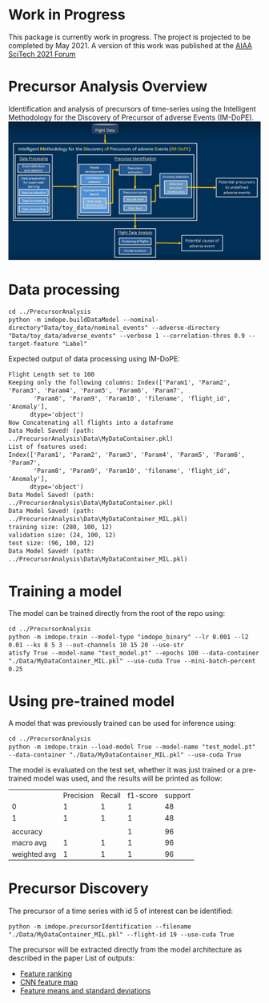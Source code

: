 # Work in Progress
This package is currently work in progress. The project is projected to be completed by May 2021. A version of this work was published at the [AIAA SciTech 2021 Forum](https://arc.aiaa.org/doi/abs/10.2514/6.2021-0776)

# Precursor Analysis Overview
Identification and analysis of precursors of time-series using the Intelligent Methodology for the Discovery of Precursor of adverse Events (IM-DoPE). 
![IM-DoPE](img/IMDOPE.jpg)


# Data processing
```
cd ../PrecursorAnalysis
python -m imdope.buildDataModel --nominal-directory"Data/toy_data/nominal_events" --adverse-directory "Data/toy_data/adverse_events" --verbose 1 --correlation-thres 0.9 --target-feature "Label"
```
Expected output of data processing using IM-DoPE:
```
Flight Length set to 100
Keeping only the following columns: Index(['Param1', 'Param2', 'Param3', 'Param4', 'Param5', 'Param6', 'Param7',
       'Param8', 'Param9', 'Param10', 'filename', 'flight_id', 'Anomaly'],
      dtype='object')
Now Concatenating all flights into a dataframe
Data Model Saved! (path: ../PrecursorAnalysis\Data\MyDataContainer.pkl)
List of features used:
Index(['Param1', 'Param2', 'Param3', 'Param4', 'Param5', 'Param6', 'Param7',
       'Param8', 'Param9', 'Param10', 'filename', 'flight_id', 'Anomaly'],
      dtype='object')
Data Model Saved! (path: ../PrecursorAnalysis\Data\MyDataContainer.pkl)
Data Model Saved! (path: ../PrecursorAnalysis\Data\MyDataContainer_MIL.pkl)
training size: (280, 100, 12)
validation size: (24, 100, 12)
test size: (96, 100, 12)
Data Model Saved! (path: ../PrecursorAnalysis\Data\MyDataContainer_MIL.pkl)

```

# Training a model
The model can be trained directly from the root of the repo using:
```
cd ../PrecursorAnalysis
python -m imdope.train --model-type "imdope_binary" --lr 0.001 --l2 0.01 --ks 8 5 3 --out-channels 10 15 20 --use-str
atisfy True --model-name "test_model.pt" --epochs 100 --data-container "./Data/MyDataContainer_MIL.pkl" --use-cuda True --mini-batch-percent 0.25

```
# Using pre-trained model
A model that was previously trained can be used for inference using:
```
cd ../PrecursorAnalysis
python -m imdope.train --load-model True --model-name "test_model.pt" --data-container "./Data/MyDataContainer_MIL.pkl" --use-cuda True
```
The model is evaluated on the test set, whether it was just trained or a pre-trained model was used, and the results will be printed as follow:

|     |     |     |     |     |
| --- | --- | --- | --- | --- |
|     | Precision | Recall | f1-score | support |
| 0   | 1   | 1   | 1   | 48  |
| 1   | 1   | 1   | 1   | 48  |
|	|	| | | |
| accuracy |     |     | 1   | 96  |
| macro avg | 1   | 1   | 1   | 96  |
| weighted avg | 1   | 1   | 1   | 96  |

# Precursor Discovery
The precursor of a time series with id 5 of interest can be identified:
```
python -m imdope.precursorIdentification --filename "./Data/MyDataContainer_MIL.pkl" --flight-id 19 --use-cuda True

```
The precursor will be extracted directly from the model architecture as described in the paper
List of outputs:
- [Feature ranking](Data/Flight_19_Anomaly1/precursor_rankings.pdf)
- [CNN feature map](Data/Flight_19_Anomaly1/precursor_proba.pdf)
- [Feature means and standard deviations](Data/Flight_19_Anomaly1/flight_parameters.pdf)
